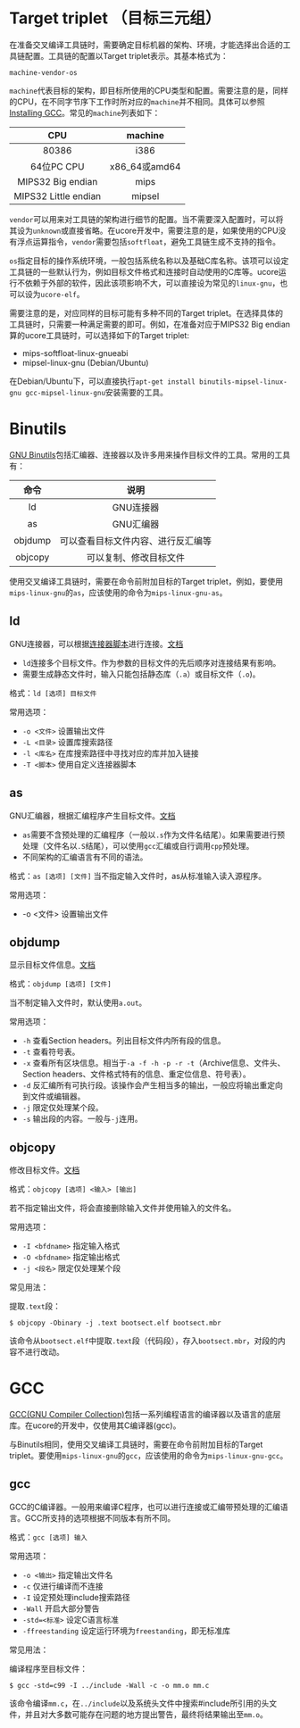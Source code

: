 # Target triplet （目标三元组）

在准备交叉编译工具链时，需要确定目标机器的架构、环境，才能选择出合适的工具链配置。工具链的配置以Target triplet表示。其基本格式为：

```
machine-vendor-os
```

`machine`代表目标的架构，即目标所使用的CPU类型和配置。需要注意的是，同样的CPU，在不同字节序下工作时所对应的`machine`并不相同。具体可以参照[Installing GCC](https://gcc.gnu.org/install/specific.html)。常见的`machine`列表如下：

|CPU|machine|
|:-:|:-:|
|80386|i386|
|64位PC CPU|x86\_64或amd64|
|MIPS32 Big endian|mips|
|MIPS32 Little endian|mipsel|

`vendor`可以用来对工具链的架构进行细节的配置。当不需要深入配置时，可以将其设为`unknown`或直接省略。在ucore开发中，需要注意的是，如果使用的CPU没有浮点运算指令，`vendor`需要包括`softfloat`，避免工具链生成不支持的指令。

`os`指定目标的操作系统环境，一般包括系统名称以及基础C库名称。该项可以设定工具链的一些默认行为，例如目标文件格式和连接时自动使用的C库等。ucore运行不依赖于外部的软件，因此该项影响不大，可以直接设为常见的`linux-gnu`，也可以设为`ucore-elf`。

需要注意的是，对应同样的目标可能有多种不同的Target triplet。在选择具体的工具链时，只需要一种满足需要的即可。例如，在准备对应于MIPS32 Big endian算的ucore工具链时，可以选择如下的Target triplet:

* mips-softfloat-linux-gnueabi
* mipsel-linux-gnu (Debian/Ubuntu)

在Debian/Ubuntu下，可以直接执行`apt-get install binutils-mipsel-linux-gnu gcc-mipsel-linux-gnu`安装需要的工具。

# Binutils

[GNU Binutils](https://www.gnu.org/software/binutils/)包括汇编器、连接器以及许多用来操作目标文件的工具。常用的工具有：

|命令|说明|
|:-:|:-:|
|ld|GNU连接器|
|as|GNU汇编器|
|objdump|可以查看目标文件内容、进行反汇编等|
|objcopy|可以复制、修改目标文件|

使用交叉编译工具链时，需要在命令前附加目标的Target triplet，例如，要使用`mips-linux-gnu`的`as`，应该使用的命令为`mips-linux-gnu-as`。

## ld

GNU连接器，可以根据[连接器脚本](https://sourceware.org/binutils/docs/ld/Scripts.html#Scripts)进行连接。[文档](https://sourceware.org/binutils/docs/ld/)

* `ld`连接多个目标文件。作为参数的目标文件的先后顺序对连接结果有影响。
* 需要生成静态文件时，输入只能包括静态库（`.a`）或目标文件（`.o`)。

格式：`ld [选项] 目标文件`

常用选项：

* `-o <文件>` 设置输出文件
* `-L <目录>` 设置库搜索路径
* `-l <库名>` 在库搜索路径中寻找对应的库并加入链接
* `-T <脚本>` 使用自定义连接器脚本

## as

GNU汇编器，根据汇编程序产生目标文件。[文档](https://sourceware.org/binutils/docs/as/)

* `as`需要不含预处理的汇编程序（一般以`.s`作为文件名结尾）。如果需要进行预处理（文件名以`.S`结尾），可以使用`gcc`汇编或自行调用`cpp`预处理。
* 不同架构的汇编语言有不同的语法。

格式：`as [选项] [文件]`
当不指定输入文件时，as从标准输入读入源程序。

常用选项：

* -o <文件> 设置输出文件

## objdump

显示目标文件信息。[文档](https://sourceware.org/binutils/docs/binutils/objdump.html)

格式：`objdump [选项] [文件]`

当不制定输入文件时，默认使用`a.out`。

常用选项：

* `-h` 查看Section headers。列出目标文件内所有段的信息。
* `-t` 查看符号表。
* `-x` 查看所有区块信息。相当于`-a -f -h -p -r -t`（Archive信息、文件头、Section headers、文件格式特有的信息、重定位信息、符号表）。
* `-d` 反汇编所有可执行段。该操作会产生相当多的输出，一般应将输出重定向到文件或编辑器。
* `-j` 限定仅处理某个段。
* `-s` 输出段的内容。一般与`-j`连用。

## objcopy

修改目标文件。[文档](https://sourceware.org/binutils/docs/binutils/objcopy.html)

格式：`objcopy [选项] <输入> [输出]`

若不指定输出文件，将会直接删除输入文件并使用输入的文件名。

常用选项：

* `-I <bfdname>` 指定输入格式
* `-O <bfdname>` 指定输出格式
* `-j <段名>` 限定仅处理某个段

常见用法：

提取`.text`段：

```
$ objcopy -Obinary -j .text bootsect.elf bootsect.mbr
```

该命令从`bootsect.elf`中提取`.text`段（代码段），存入`bootsect.mbr`，对段的内容不进行改动。

# GCC

[GCC(GNU Compiler Collection)](https://gcc.gnu.org/)包括一系列编程语言的编译器以及语言的底层库。在ucore的开发中，仅使用其C编译器(gcc)。

与Binutils相同，使用交叉编译工具链时，需要在命令前附加目标的Target triplet。要使用`mips-linux-gnu`的`gcc`，应该使用的命令为`mips-linux-gnu-gcc`。

## gcc

GCC的C编译器。一般用来编译C程序，也可以进行连接或汇编带预处理的汇编语言。GCC所支持的选项根据不同版本有所不同。

格式：`gcc [选项] 输入`

常用选项：

* `-o <输出>` 指定输出文件名
* `-c` 仅进行编译而不连接
* `-I` 设定预处理include搜索路径
* `-Wall` 开启大部分警告
* `-std=<标准>` 设定C语言标准
* `-ffreestanding` 设定运行环境为`freestanding`，即无标准库

常见用法：

编译程序至目标文件：

```
$ gcc -std=c99 -I ../include -Wall -c -o mm.o mm.c
```

该命令编译`mm.c`，在`../include`以及系统头文件中搜索#include所引用的头文件，并且对大多数可能存在问题的地方提出警告，最终将结果输出至`mm.o`。
